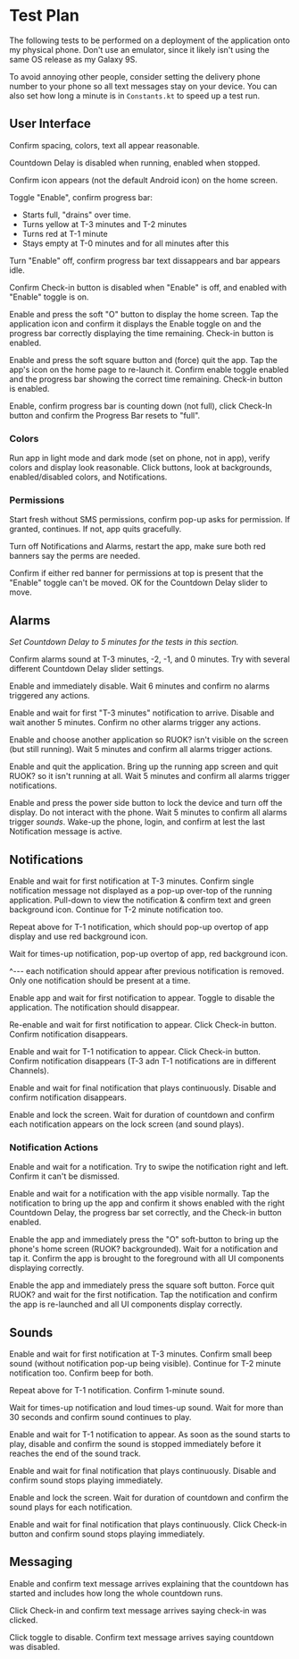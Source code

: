 # Test Plan

The following tests to be performed on a deployment of the application onto my physical phone.  Don't use an emulator, since it likely isn't using the same OS release as my Galaxy 9S.

To avoid annoying other people, consider setting the delivery phone number to your phone so all text messages stay on your device.  You can also set how long a minute is in `Constants.kt` to speed up a test run.


## User Interface

Confirm spacing, colors, text all appear reasonable.

Countdown Delay is disabled when running, enabled when stopped.

Confirm icon appears (not the default Android icon) on the home screen.

Toggle "Enable", confirm progress bar:
* Starts full, "drains" over time.
* Turns yellow at T-3 minutes and T-2 minutes
* Turns red at T-1 minute
* Stays empty at T-0 minutes and for all minutes after this

Turn "Enable" off, confirm progress bar text dissappears and bar appears idle.

Confirm Check-in button is disabled when "Enable" is off, and enabled with "Enable" toggle is on.

Enable and press the soft "O" button to display the home screen.  Tap the application icon and confirm it displays the Enable toggle on and the progress bar correctly displaying the time remaining.  Check-in button is enabled.

Enable and press the soft square button and (force) quit the app.  Tap the app's icon on the home page to re-launch it.  Confirm enable toggle enabled and the progress bar showing the correct time remaining.  Check-in button is enabled.

Enable, confirm progress bar is counting down (not full), click Check-In button and confirm the Progress Bar resets to "full".


### Colors

Run app in light mode and dark mode (set on phone, not in app), verify colors and display look reasonable.  Click buttons, look at backgrounds, enabled/disabled colors, and Notifications.


### Permissions

Start fresh without SMS permissions, confirm pop-up asks for permission.  If granted, continues.  If not, app quits gracefully.

Turn off Notifications and Alarms, restart the app, make sure both red banners say the perms are needed.

Confirm if either red banner for permissions at top is present that the "Enable" toggle can't be moved.  OK for the Countdown Delay slider to move.


## Alarms

*Set Countdown Delay to 5 minutes for the tests in this section.*

Confirm alarms sound at T-3 minutes, -2, -1, and 0 minutes.  Try with several different Countdown Delay slider settings.

Enable and immediately disable.  Wait 6 minutes and confirm no alarms triggered any actions.

Enable and wait for first "T-3 minutes" notification to arrive.  Disable and wait another 5 minutes.  Confirm no other alarms trigger any actions.

Enable and choose another application so RUOK? isn't visible on the screen (but still running).  Wait 5 minutes and confirm all alarms trigger actions.

Enable and quit the application.  Bring up the running app screen and quit RUOK? so it isn't running at all.  Wait 5 minutes and confirm all alarms trigger notifications.

Enable and press the power side button to lock the device and turn off the display.  Do not interact with the phone.  Wait 5 minutes to confirm all alarms trigger *sounds*.  Wake-up the phone, login, and confirm at lest the last Notification message is active.


## Notifications

Enable and wait for first notification at T-3 minutes.  Confirm single notification message not displayed as a pop-up over-top of the running application.  Pull-down to view the notification & confirm text and green background icon.  Continue for T-2 minute notification too.

Repeat above for T-1 notification, which should pop-up overtop of app display and use red background icon.

Wait for times-up notification, pop-up overtop of app, red background icon.

^--- each notification should appear after previous notification is removed.  Only one notification should be present at a time.

Enable app and wait for first notification to appear.  Toggle to disable the application.  The notification should disappear.

Re-enable and wait for first notification to appear.  Click Check-in button.  Confirm notification disappears.

Enable and wait for T-1 notification to appear.  Click Check-in button.  Confirm notification disappears (T-3 adn T-1 notifications are in different Channels).

Enable and wait for final notification that plays continuously.  Disable and confirm notification disappears.

Enable and lock the screen.  Wait for duration of countdown and confirm each notification appears on the lock screen (and sound plays).


### Notification Actions

Enable and wait for a notification.  Try to swipe the notification right and left.  Confirm it can't be dismissed.

Enable and wait for a notification with the app visible normally.  Tap the notification to bring up the app and confirm it shows enabled with the right Countdown Delay, the progress bar set correctly, and the Check-in button enabled.

Enable the app and immediately press the "O" soft-button to bring up the phone's home screen (RUOK? backgrounded).  Wait for a notification and tap it.  Confirm the app is brought to the foreground with all UI components displaying correctly.

Enable the app and immediately press the square soft button.  Force quit RUOK? and wait for the first notification.  Tap the notification and confirm the app is re-launched and all UI components display correctly.


## Sounds

Enable and wait for first notification at T-3 minutes.  Confirm small beep sound (without notification pop-up being visible).  Continue for T-2 minute notification too.  Confirm beep for both.

Repeat above for T-1 notification.  Confirm 1-minute sound.

Wait for times-up notification and loud times-up sound.  Wait for more than 30 seconds and confirm sound continues to play.

Enable and wait for T-1 notification to appear.  As soon as the sound starts to play, disable and confirm the sound is stopped immediately before it reaches the end of the sound track.

Enable and wait for final notification that plays continuously.  Disable and confirm sound stops playing immediately.

Enable and lock the screen.  Wait for duration of countdown and confirm the sound plays for each notification.

Enable and wait for final notification that plays continuously.  Click Check-in button and confirm sound stops playing immediately.


## Messaging

Enable and confirm text message arrives explaining that the countdown has started and includes how long the whole countdown runs.

Click Check-in and confirm text message arrives saying check-in was clicked.

Click toggle to disable.  Confirm text message arrives saying countdown was disabled.

